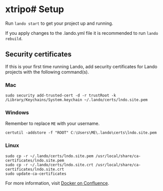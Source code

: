 # xtripo# Setup

Run ```lando start``` to get your project up and running.

If you apply changes to the .lando.yml file it is recommended to run ```lando rebuild```.

## Security certificates

If this is your first time running Lando, add security certificates for Lando projects with the following command(s).

### Mac

```
sudo security add-trusted-cert -d -r trustRoot -k /Library/Keychains/System.keychain ~/.lando/certs/lndo.site.pem
```

### Windows
Remember to replace `ME` with your username.
```
certutil -addstore -f "ROOT" C:\Users\ME\.lando\certs\lndo.site.pem
```

### Linux

```
sudo cp -r ~/.lando/certs/lndo.site.pem /usr/local/share/ca-certificates/lndo.site.pem
sudo cp -r ~/.lando/certs/lndo.site.crt /usr/local/share/ca-certificates/lndo.site.crt
sudo update-ca-certificates
```

For more information, visit [Docker on Confluence](https://confluence.hosted-tools.com/display/HRT/Docker).